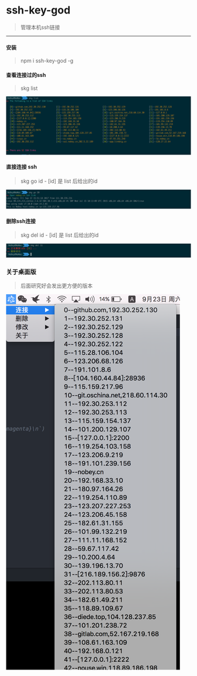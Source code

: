 # ssh-key-god

> 管理本机ssh链接

---

#### 安装

> npm i ssh-key-god -g


#### 查看连接过的ssh
>  skg list

![list](./res/list.png)

#### 直接连接 ssh
> skg go id   - [id] 是 list 后给出的id

![go](./res/go.png)


#### 删除ssh连接  
> skg del id  - [id] 是 list 后给出的id

![go](./res/del.png)


### 关于桌面版

> 后面研究好会发出更方便的版本

![mac](./res/mac.png)
